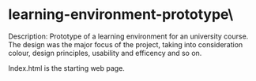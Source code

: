 # learning-environment-prototype\

Description:
Prototype of a learning environment for an university course. The design was the major focus of the project, taking into consideration colour, design principles, usability and efficency and so on.

Index.html is the starting web page.
